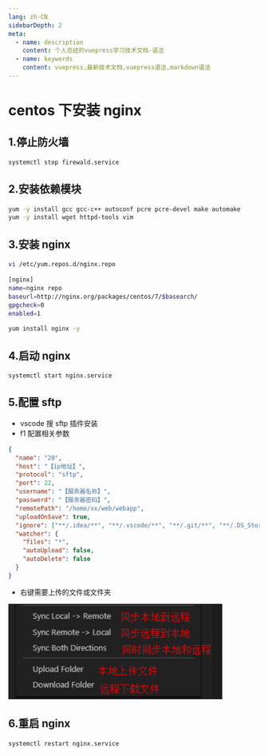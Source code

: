 ```yaml
---
lang: zh-CN
sidebarDepth: 2
meta:
  - name: description
    content: 个人总结的vuepress学习技术文档-语法
  - name: keywords
    content: vuepress,最新技术文档,vuepress语法,markdown语法
---
```


# centos 下安装 nginx

## 1.停止防火墙

```sh
systemctl stop firewald.service
```

## 2.安装依赖模块

```bash
yum -y install gcc gcc-c++ autoconf pcre pcre-devel make automake
yum -y install wget httpd-tools vim
```

## 3.安装 nginx

```sh
vi /etc/yum.repos.d/nginx.repo
```

```bash
[nginx]
name=nginx repo
baseurl=http://nginx.org/packages/centos/7/$basearch/
gpgcheck=0
enabled=1
```

```bash
yum install nginx -y
```

## 4.启动 nginx

```bash
systemctl start nginx.service
```

## 5.配置 sftp

- vscode 搜 sftp 插件安装
- f1 配置相关参数

```json
{
  "name": "20",
  "host": "【ip地址】",
  "protocol": "sftp",
  "port": 22,
  "username": "【服务器名称】",
  "password": "【服务器密码】",
  "remotePath": "/home/xx/web/webapp",
  "uploadOnSave": true,
  "ignore": ["**/.idea/**", "**/.vscode/**", "**/.git/**", "**/.DS_Store"],
  "watcher": {
    "files": "*",
    "autoUpload": false,
    "autoDelete": false
  }
}
```

- 右键需要上传的文件或文件夹

![](./10.png)

## 6.重启 nginx

```bash
systemctl restart nginx.service
```

